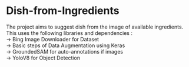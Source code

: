# Dish-from-Ingredients
The project aims to suggest dish from the image of available ingredients.<br />
This uses the following libraries and dependencies :<br />
-> Bing Image Downloader for Dataset<br />
-> Basic steps of Data Augmentation using Keras<br />
-> GroundedSAM for auto-annotations if images<br />
-> YoloV8 for Object Detection<br />
